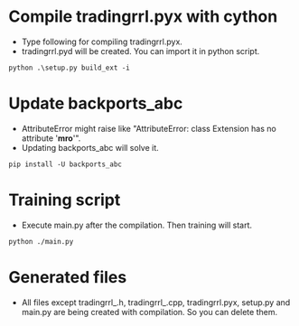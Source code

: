 # Compile tradingrrl.pyx with cython
- Type following for compiling tradingrrl.pyx.
- tradingrrl.pyd will be created. You can import it in python script.
```
python .\setup.py build_ext -i
```

# Update backports_abc
- AttributeError might raise like "AttributeError: class Extension has no attribute '__mro__'".
- Updating backports_abc will solve it.
```
pip install -U backports_abc
```
# Training script
- Execute main.py after the compilation. Then training will start.
```
python ./main.py
```

# Generated files
- All files except tradingrrl_.h, tradingrrl_.cpp, tradingrrl.pyx, setup.py and main.py are being created with compilation. So you can delete them.
